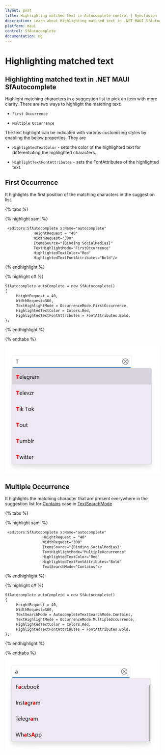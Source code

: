 ```yaml
---
layout: post
title: Highlighting matched text in Autocomplete control | Syncfusion
description: Learn about Highlighting matched text in .NET MAUI SfAutocomplete (SfAutocomplete) control and more details.
platform: maui
control: SfAutocomplete
documentation: ug
---
```


# Highlighting matched text

## Highlighting matched text in .NET MAUI SfAutocomplete

Highlight matching characters in a suggestion list to pick an item with more clarity. There are two ways to highlight the matching text:

*   `First Occurrence`

*   `Multiple Occurrence`

The text highlight can be indicated with various customizing styles by enabling the below properties. They are

*   `HighlightedTextColor` - sets the color of the highlighted text for differentiating the highlighted characters.

*   `HighlightTextFontAttributes` - sets the FontAttributes of the highlighted text.

## First Occurrence

It highlights the first position of the matching characters in the suggestion list.

{% tabs %}

{% highlight xaml %}

     <editors:SfAutocomplete x:Name="autocomplete"
			     HeightRequest = "40"
			     WidthRequest="300"
			     ItemsSource="{Binding SocialMedias}"
			     TextHighlightMode="FirstOccurrence"
			     HighlightedTextColor="Red"
			     HighlightedTextFontAttributes="Bold"/>

{% endhighlight %}

{% highlight c# %}

    SfAutocomplete autoComplete = new SfAutocomplete() 
    {
         HeightRequest = 40,
         WidthRequest=300,
         TextHighlightMode = OccurrenceMode.FirstOccurrence,
         HighlightedTextColor = Colors.Red,
         HighlightedTextFontAttributes = FontAttributes.Bold,
    };

{% endhighlight %}

{% endtabs %}

![HighlightText Image](images/HighlightingText/firstoccurrence.png)

## Multiple Occurrence

It highlights the matching character that are present everywhere in the suggestion list for [Contains](https://help.syncfusion.com/cr/maui/Syncfusion.Maui.Inputs.AutocompleteTextSearchMode.html#Syncfusion_Maui_Inputs_AutocompleteTextSearchMode_Contains) case in [TextSearchMode](https://help.syncfusion.com/cr/maui/Syncfusion.Maui.Inputs.SfAutocomplete.html#Syncfusion_Maui_Inputs_SfAutocomplete_TextSearchMode)

{% tabs %}

{% highlight xaml %}

     <editors:SfAutocomplete x:Name="autocomplete"
		             HeightRequest = "40"
		             WidthRequest="300"
		             ItemsSource="{Binding SocialMedias}"
		             TextHighlightMode="MultipleOccurrence"
		             HighlightedTextColor="Red"
		             HighlightedTextFontAttributes="Bold"
		             TextSearchMode="Contains"/>

{% endhighlight %}

{% highlight c# %}

    SfAutocomplete autoComplete = new SfAutocomplete() 
    {
         HeightRequest = 40,
         WidthRequest=300,
         TextSearchMode = AutocompleteTextSearchMode.Contains,
         TextHighlightMode = OccurrenceMode.MultipleOccurrence,
         HighlightedTextColor = Colors.Red,
         HighlightedTextFontAttributes = FontAttributes.Bold,
    };

{% endhighlight %}

{% endtabs %}

![HighlightText Image](images/HighlightingText/multipleoccurrence.png)